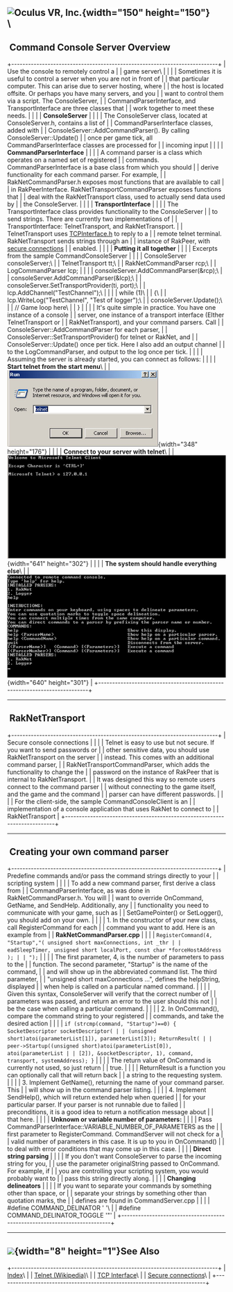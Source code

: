 <span style="background-color: rgb(255, 255, 255);">![Oculus VR,
Inc.](RakNet_Icon_Final-copy.jpg){width="150" height="150"}</span>\
\
  ----------------------------------
   Command Console Server Overview
  ----------------------------------

+--------------------------------------------------------------------------+
| <span class="RakNetBlueHeader">Use the console to remotely control a     |
| game server</span>\                                                      |
|                                                                          |
| Sometimes it is useful to control a server when you are not in front of  |
| that particular computer. This can arise due to server hosting, where    |
| the host is located offsite. Or perhaps you have many servers, and you   |
| want to control them via a script. The ConsoleServer,                    |
| CommandParserInterface, and TransportInterface are three classes that    |
| work together to meet these needs.                                       |
|                                                                          |
| **ConsoleServer**                                                        |
|                                                                          |
| The ConsoleServer class, located at ConsoleServer.h, contains a list of  |
| CommandParserInterface classes, added with                               |
| ConsoleServer::AddCommandParser(). By calling ConsoleServer::Update()    |
| once per game tick, all CommandParserInterface classes are processed for |
| incoming input                                                           |
|                                                                          |
| **CommandParserInterface**                                               |
|                                                                          |
| A command parser is a class which operates on a named set of registered  |
| commands. CommandParserInterface is a base class from which you should   |
| derive functionality for each command parser. For example,               |
| RakNetCommandParser.h exposes most functions that are available to call  |
| in RakPeerInterface. RakNetTransportCommandParser exposes functions that |
| deal with the RakNetTransport class, used to actually send data used by  |
| the ConsoleServer.                                                       |
|                                                                          |
| **TransportInterface**                                                   |
|                                                                          |
| The TransportInterface class provides functionality to the ConsoleServer |
| to send strings. There are currently two implementations of              |
| TransportInterface: TelnetTransport, and RakNetTransport.                |
| TelnetTransport uses [TCPInterface.h](tcpinterface.html) to reply to a   |
| remote telnet terminal. RakNetTransport sends strings through an         |
| instance of RakPeer, with [secure connections](secureconnections.html)   |
| enabled.                                                                 |
|                                                                          |
| **Putting it all together**                                              |
|                                                                          |
| Excerpts from the sample CommandConsoleServer                            |
|                                                                          |
| ConsoleServer consoleServer;\                                            |
| TelnetTransport tt;\                                                     |
| RakNetCommandParser rcp;\                                                |
| LogCommandParser lcp;                                                    |
|                                                                          |
| consoleServer.AddCommandParser(&rcp);\                                   |
| consoleServer.AddCommandParser(&lcp);\                                   |
| consoleServer.SetTransportProvider(ti, port);\                           |
| lcp.AddChannel("TestChannel");\                                          |
|                                                                          |
| while (1)\                                                               |
| {\                                                                       |
| lcp.WriteLog("TestChannel", "Test of logger");\                          |
| consoleServer.Update();\                                                 |
| // Game loop here\                                                       |
| }                                                                        |
|                                                                          |
| It's quite simple in practice. You have one instance of a console        |
| server, one instance of a transport interface (EIther TelnetTransport or |
| RakNetTransport), and your command parsers. Call                         |
| ConsoleServer::AddCommandParser for each parser,                         |
| ConsoleServer::SetTransportProvider() for telnet or RakNet, and          |
| ConsoleServer::Update() once per tick. Here I also add an output channel |
| to the LogCommandParser, and output to the log once per tick.            |
|                                                                          |
| Assuming the server is already started, you can connect as follows:      |
|                                                                          |
| **Start telnet from the start menu**\                                    |
| ![Start Telnet](telnet1.jpg){width="348" height="176"}                   |
|                                                                          |
| **Connect to your server with telnet**\                                  |
| ![Connect to localhost](telnet2.jpg){width="641" height="302"}           |
|                                                                          |
| **The system should handle everything else**\                            |
| ![Help](telnet3.jpg){width="640" height="301"}                           |
+--------------------------------------------------------------------------+

  ------------------
   RakNetTransport
  ------------------

+--------------------------------------------------------------------------+
| Secure console connections                                               |
|                                                                          |
| Telnet is easy to use but not secure. If you want to send passwords or   |
| other sensitive data, you should use RakNetTransport on the server       |
| instead. This comes with an additional command parser,                   |
| RakNetTransportCommandParser, which adds the functionality to change the |
| password on the instance of RakPeer that is internal to RakNetTransport. |
| It was designed this way so remote users connect to the command parser   |
| without connecting to the game itself, and the game and the command      |
| parser can have different passwords.                                     |
|                                                                          |
| For the client-side, the sample CommandConsoleClient is an               |
| implementation of a console application that uses RakNet to connect to   |
| RakNetTransport                                                          |
+--------------------------------------------------------------------------+

  -----------------------------------
   Creating your own command parser
  -----------------------------------

+--------------------------------------------------------------------------+
| Predefine commands and/or pass the command strings directly to your      |
| scripting system                                                         |
|                                                                          |
| To add a new command parser, first derive a class from                   |
| CommandParserInterface, as was done in RakNetCommandParser.h. You will   |
| want to override OnCommand, GetName, and SendHelp. Additionally, any     |
| functionality you need to communicate with your game, such as            |
| SetGamePointer() or SetLogger(), you should add on your own.             |
|                                                                          |
| 1\. In the constructor of your new class, call RegisterCommand for each  |
| command you want to add. Here is an example from                         |
| **RakNetCommandParser.cpp**                                              |
|                                                                          |
| `RegisterCommand(4, "Startup","( unsigned short maxConnections, int _thr |
| eadSleepTimer, unsigned short localPort, const char *forceHostAddress ); |
| ");`                                                                     |
|                                                                          |
| The first parameter, 4, is the number of parameters to pass to the       |
| function. The second parameter, "Startup" is the name of the command,    |
| and will show up in the abbreviated command list. The third parameter,   |
| "unsigned short maxConnections ...", defines the helpString, displayed   |
| when help is called on a particular named command.                       |
|                                                                          |
| Given this syntax, ConsoleServer will verify that the correct number of  |
| parameters was passed, and return an error to the user should this not   |
| be the case when calling a particular command.                           |
|                                                                          |
| 2\. In OnCommand(), compare the command string to your registered        |
| commands, and take the desired action                                    |
|                                                                          |
| `if (strcmp(command, "Startup")==0) { SocketDescriptor socketDescriptor( |
| (unsigned short)atoi(parameterList[1]), parameterList[3]); ReturnResult( |
| peer->Startup((unsigned short)atoi(parameterList[0]), atoi(parameterList |
| [2]), &socketDescriptor, 1), command, transport, systemAddress); }`      |
|                                                                          |
| The return value of OnCommand is currently not used, so just return      |
| true.                                                                    |
|                                                                          |
| ReturnResult is a function you can optionally call that will return back |
| a string to the requesting system.                                       |
|                                                                          |
| 3\. Implement GetName(), returning the name of your command parser. This |
| will show up in the command parser listing.                              |
|                                                                          |
| 4\. Implement SendHelp(), which will return extended help when queried   |
| for your particular parser. If your parser is not runnable due to failed |
| preconditions, it is a good idea to return a notification message about  |
| that here.                                                               |
|                                                                          |
| **Unknown or variable number of parameters:**                            |
|                                                                          |
| Pass CommandParserInterface::VARIABLE\_NUMBER\_OF\_PARAMETERS as the     |
| first parameter to RegisterCommand. CommandServer will not check for a   |
| valid number of parameters in this case. It is up to you in OnCommand()  |
| to deal with error conditions that may come up in this case.             |
|                                                                          |
| **Direct string parsing**                                                |
|                                                                          |
| If you don't want ConsoleServer to parse the incoming string for you,    |
| use the parameter originalString passed to OnCommand. For example, if    |
| you are controlling your scripting system, you would probably want to    |
| pass this string directly along.                                         |
|                                                                          |
| **Changing delineators**                                                 |
|                                                                          |
| If you want to separate your commands by something other than space, or  |
| separate your strings by something other than quotation marks, the       |
| defines are found in CommandServer.cpp                                   |
|                                                                          |
| \#define COMMAND\_DELINATOR ' '\                                         |
| \#define COMMAND\_DELINATOR\_TOGGLE '"'                                  |
+--------------------------------------------------------------------------+

  -----------------------------------------------
  ![](spacer.gif){width="8" height="1"}See Also
  -----------------------------------------------

+--------------------------------------------------------------------------+
| [Index](index.html)\                                                     |
| [Telnet (Wikipedia)](http://en.wikipedia.org/wiki/TELNET)\               |
| [TCP Interface](tcpinterface.html)\                                      |
| [Secure connections](secureconnections.html)\                            |
+--------------------------------------------------------------------------+


